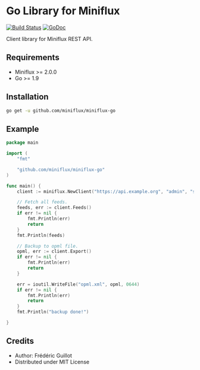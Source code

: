Go Library for Miniflux
=======================
[![Build Status](https://travis-ci.org/miniflux/miniflux-go.svg?branch=master)](https://travis-ci.org/miniflux/miniflux-go)
[![GoDoc](https://godoc.org/github.com/miniflux/miniflux-go?status.svg)](https://godoc.org/github.com/miniflux/miniflux-go)

Client library for Miniflux REST API.

Requirements
------------

- Miniflux >= 2.0.0
- Go >= 1.9

Installation
------------

```bash
go get -u github.com/miniflux/miniflux-go
```

Example
-------

```go
package main

import (
	"fmt"

	"github.com/miniflux/miniflux-go"
)

func main() {
    client := miniflux.NewClient("https://api.example.org", "admin", "secret")

    // Fetch all feeds.
    feeds, err := client.Feeds()
    if err != nil {
        fmt.Println(err)
        return
    }
    fmt.Println(feeds)

    // Backup to opml file.
    opml, err := client.Export()
    if err != nil {
        fmt.Println(err)
        return
    }

    err = ioutil.WriteFile("opml.xml", opml, 0644)
    if err != nil {
        fmt.Println(err)
        return
    }
    fmt.Println("backup done!")

}
```

Credits
-------

- Author: Frédéric Guillot
- Distributed under MIT License
